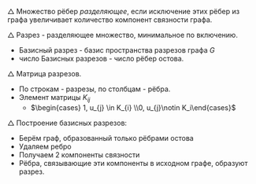 
$\triangle$ Множество рёбер *разделяющее*, если исключение этих рёбер из графа увеличивает количество компонент связности графа.

$\triangle$ Разрез - разделяющее множество, минимальное по включению.

- Базисный разрез - базис пространства разрезов графа $G$
- число Базисных разрезов - число рёбер остова.


$\triangle$ Матрица разрезов.
- По строкам - разрезы, по столбцам - рёбра.
- Элемент матрицы $K_{ij}$ 
	- $\begin{cases} 1, u_{j} \in K_{i} \\0, u_{j}\notin K_i\end{cases}$


$\triangle$ Построение базисных разрезов:
- Берём граф, образованный только рёбрами остова
- Удаляем ребро
- Получаем 2 компоненты связности
- Рёбра, связывающие эти компоненты в исходном графе, образуют разрез.

